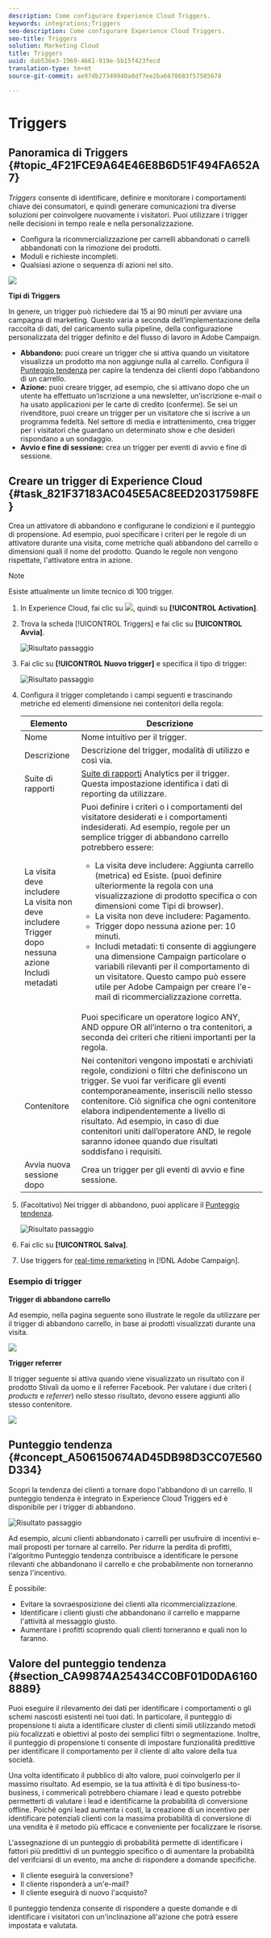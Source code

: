 ```yaml
---
description: Come configurare Experience Cloud Triggers.
keywords: integrations;Triggers
seo-description: Come configurare Experience Cloud Triggers.
seo-title: Triggers
solution: Marketing Cloud
title: Triggers
uuid: dab536e3-1969-4661-919e-5b15f423fecd
translation-type: tm+mt
source-git-commit: ae97db27349940a8df7ee2ba6678683f57585678

---
```



# Triggers

## Panoramica di Triggers {#topic_4F21FCE9A64E46E8B6D51F494FA652A7}

*Triggers* consente di identificare, definire e monitorare i comportamenti chiave dei consumatori, e quindi generare comunicazioni tra diverse soluzioni per coinvolgere nuovamente i visitatori. Puoi utilizzare i trigger nelle decisioni in tempo reale e nella personalizzazione.

* Configura la ricommercializzazione per carrelli abbandonati o carrelli abbandonati con la rimozione dei prodotti.
* Moduli e richieste incompleti.
* Qualsiasi azione o sequenza di azioni nel sito.

![](assets/trigger-abandonment-2.png)

**Tipi di Triggers**

In genere, un trigger può richiedere dai 15 ai 90 minuti per avviare una campagna di marketing. Questo varia a seconda dell’implementazione della raccolta di dati, del caricamento sulla pipeline, della configurazione personalizzata del trigger definito e del flusso di lavoro in Adobe Campaign.

* **Abbandono:** puoi creare un trigger che si attiva quando un visitatore visualizza un prodotto ma non aggiunge nulla al carrello. Configura il [Punteggio tendenza](../activation/triggers.md#concept_A506150674AD45DB98D3CC07E560D334) per capire la tendenza dei clienti dopo l’abbandono di un carrello.
* **Azione:** puoi creare trigger, ad esempio, che si attivano dopo che un utente ha effettuato un’iscrizione a una newsletter, un’iscrizione e-mail o ha usato applicazioni per le carte di credito (conferme). Se sei un rivenditore, puoi creare un trigger per un visitatore che si iscrive a un programma fedeltà. Nel settore di media e intrattenimento, crea trigger per i visitatori che guardano un determinato show e che desideri rispondano a un sondaggio.
* **Avvio e fine di sessione:** crea un trigger per eventi di avvio e fine di sessione.

## Creare un trigger di Experience Cloud {#task_821F37183AC045E5AC8EED20317598FE}

Crea un attivatore di abbandono e configurane le condizioni e il punteggio di propensione. Ad esempio, puoi specificare i criteri per le regole di un attivatore durante una visita, come metriche quali abbandono del carrello o dimensioni quali il nome del prodotto. Quando le regole non vengono rispettate, l'attivatore entra in azione.

<!-- t_create-trigger.xml -->

>[!NOTE]
>
>Esiste attualmente un limite tecnico di 100 trigger.

1. In Experience Cloud, fai clic su ![](assets/menu-icon.png), quindi su **[!UICONTROL Activation]**.
1. Trova la scheda [!UICONTROL Triggers] e fai clic su **[!UICONTROL Avvia]**.

   ![Risultato passaggio](assets/activation-triggers.png)

1. Fai clic su **[!UICONTROL Nuovo trigger]** e specifica il tipo di trigger:

   ![Risultato passaggio](assets/add-trigger.png)

1. Configura il trigger completando i campi seguenti e trascinando metriche ed elementi dimensione nei contenitori della regola:

   | Elemento | Descrizione |
   |--- |--- |
   | Nome | Nome intuitivo per il trigger. |
   | Descrizione | Descrizione del trigger, modalità di utilizzo e così via. |
   | Suite di rapporti | [Suite di rapporti](https://docs.adobe.com/content/help/en/analytics/implementation/analytics-basics/ref-reports-report-suites.html) Analytics per il trigger. Questa impostazione identifica i dati di reporting da utilizzare. |
   | La visita deve includere<br>La visita non deve includere<br>Trigger dopo nessuna azione<br>Includi metadati | Puoi definire i criteri o i comportamenti del visitatore desiderati e i comportamenti indesiderati.  Ad esempio, regole per un semplice trigger di abbandono carrello potrebbero essere:<ul><li>La visita deve includere: Aggiunta carrello (metrica) ed Esiste. (puoi definire ulteriormente la regola con una visualizzazione di prodotto specifica o con dimensioni come Tipi di browser).</li><li>La visita non deve includere: Pagamento.</li><li>Trigger dopo nessuna azione per: 10 minuti.</li><li>Includi metadati: ti consente di aggiungere una dimensione Campaign particolare o variabili rilevanti per il comportamento di un visitatore. Questo campo può essere utile per Adobe Campaign per creare l'e-mail di ricommercializzazione corretta.</li></ul><br>Puoi specificare un operatore logico ANY, AND oppure OR all’interno o tra contenitori, a seconda dei criteri che ritieni importanti per la regola. |
   | Contenitore | Nei contenitori vengono impostati e archiviati regole, condizioni o filtri che definiscono un trigger. Se vuoi far verificare gli eventi contemporaneamente, inseriscili nello stesso contenitore. Ciò significa che ogni contenitore elabora indipendentemente a livello di risultato.  Ad esempio, in caso di due contenitori uniti dall’operatore AND, le regole saranno idonee quando due risultati soddisfano i requisiti. |
   | Avvia nuova sessione dopo | Crea un trigger per gli eventi di avvio e fine sessione. |

1. (Facoltativo) Nei trigger di abbandono, puoi applicare il [Punteggio tendenza](../activation/triggers.md#concept_A506150674AD45DB98D3CC07E560D334).

   ![Risultato passaggio](assets/propensity-scoring.png)

1. Fai clic su **[!UICONTROL Salva]**.
1. Use triggers for [real-time remarketing](https://docs.campaign.adobe.com/doc/standard/en/EMA_Transactional_messaging_Marketing_Cloud_Triggers.html) in [!DNL Adobe Campaign].

### Esempio di trigger

**Trigger di abbandono carrello**

Ad esempio, nella pagina seguente sono illustrate le regole da utilizzare per il trigger di abbandono carrello, in base ai prodotti visualizzati durante una visita.

![](assets/abandonment-trigger.png)

**Trigger referrer**

Il trigger seguente si attiva quando viene visualizzato un risultato con il prodotto Stivali da uomo e il referrer Facebook. Per valutare i due criteri ( *products* e *referrer*) nello stesso risultato, devono essere aggiunti allo stesso contenitore.

![](assets/fb-boots-promo.png)

## Punteggio tendenza {#concept_A506150674AD45DB98D3CC07E560D334}

<!-- propensity-scoring.xml -->

Scopri la tendenza dei clienti a tornare dopo l'abbandono di un carrello. Il punteggio tendenza è integrato in Experience Cloud Triggers ed è disponibile per i trigger di abbandono.

![Risultato passaggio](assets/propensity-scoring.png)

Ad esempio, alcuni clienti abbandonato i carrelli per usufruire di incentivi e-mail proposti per tornare al carrello. Per ridurre la perdita di profitti, l'algoritmo Punteggio tendenza contribuisce a identificare le persone rilevanti che abbandonano il carrello e che probabilmente non torneranno senza l'incentivo.

È possibile:

* Evitare la sovraesposizione dei clienti alla ricommercializzazione.
* Identificare i clienti giusti che abbandonano il carrello e mapparne l'attività al messaggio giusto.
* Aumentare i profitti scoprendo quali clienti torneranno e quali non lo faranno.

## Valore del punteggio tendenza {#section_CA99874A25434CC0BF01D0DA61608889}

Puoi eseguire il rilevamento dei dati per identificare i comportamenti o gli schemi nascosti esistenti nei tuoi dati. In particolare, il punteggio di propensione ti aiuta a identificare cluster di clienti simili utilizzando metodi più focalizzati e obiettivi al posto dei semplici filtri o segmentazione. Inoltre, il punteggio di propensione ti consente di impostare funzionalità predittive per identificare il comportamento per il cliente di alto valore della tua società.

Una volta identificato il pubblico di alto valore, puoi coinvolgerlo per il massimo risultato. Ad esempio, se la tua attività è di tipo business-to-business, i commericali potrebbero chiamare i lead e questo potrebbe permetterti di valutare i lead e identificarne la probabilità di conversione offline. Poiché ogni lead aumenta i costi, la creazione di un incentivo per identificare potenziali clienti con la massima probabilità di conversione di una vendita è il metodo più efficace e conveniente per focalizzare le risorse.

L'assegnazione di un punteggio di probabilità permette di identificare i fattori più predittivi di un punteggio specifico o di aumentare la probabilità del verifciarsi di un evento, ma anche di rispondere a domande specifiche.

* Il cliente eseguirà la conversione?
* Il cliente risponderà a un'e-mail?
* Il cliente eseguirà di nuovo l'acquisto?

Il punteggio tendenza consente di rispondere a queste domande e di identificare i visitatori con un'inclinazione all'azione che potrà essere impostata e valutata.

